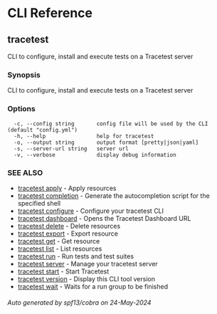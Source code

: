 # CLI Reference
## tracetest

CLI to configure, install and execute tests on a Tracetest server

### Synopsis

CLI to configure, install and execute tests on a Tracetest server

### Options

```
  -c, --config string       config file will be used by the CLI (default "config.yml")
  -h, --help                help for tracetest
  -o, --output string       output format [pretty|json|yaml]
  -s, --server-url string   server url
  -v, --verbose             display debug information
```

### SEE ALSO

* [tracetest apply](tracetest_apply.md)	 - Apply resources
* [tracetest completion](tracetest_completion.md)	 - Generate the autocompletion script for the specified shell
* [tracetest configure](tracetest_configure.md)	 - Configure your tracetest CLI
* [tracetest dashboard](tracetest_dashboard.md)	 - Opens the Tracetest Dashboard URL
* [tracetest delete](tracetest_delete.md)	 - Delete resources
* [tracetest export](tracetest_export.md)	 - Export resource
* [tracetest get](tracetest_get.md)	 - Get resource
* [tracetest list](tracetest_list.md)	 - List resources
* [tracetest run](tracetest_run.md)	 - Run tests and test suites
* [tracetest server](tracetest_server.md)	 - Manage your tracetest server
* [tracetest start](tracetest_start.md)	 - Start Tracetest
* [tracetest version](tracetest_version.md)	 - Display this CLI tool version
* [tracetest wait](tracetest_wait.md)	 - Waits for a run group to be finished

###### Auto generated by spf13/cobra on 24-May-2024
